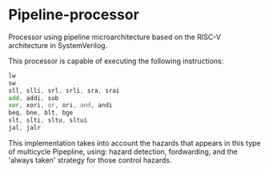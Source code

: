 # Pipeline-processor
Processor using pipeline microarchitecture based on the RISC-V architecture in SystemVerilog.

This processor is capable of executing the following instructions: 
```asm
lw
sw
sll, slli, srl, srli, sra, srai
add, addi, sub
xor, xori, or, ori, and, andi
beq, bne, blt, bge
slt, slti, sltu, sltui
jal, jalr
```

This implementation takes into account the hazards that appears in this type of multicycle Pipepline, using: hazard detection, fordwarding, and the 'always taken' strategy for those control hazards. 


